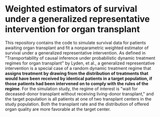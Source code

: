 # Weighted estimators of survival under a generalized representative intervention for organ transplant

This repository contains the code to simulate survival data for patients awaiting organ transplant and fit a nonparametric weighted estimator of survival under a generalized representative intervention. As defined in "Transportability of causal inference under probabilistic dynamic treatment regimes for organ transplant" by Lyden, et al., a generalized representative intervention is a special case of a random dynamic treatment regime that **assigns treatment by drawing from the distribution of treatments that would have been received by identical patients in a target population, if those patients had been intervened on to comply with the rules of the regime**. For the simulation study, the regime of interest is "wait for deceased-donor transplant without receiving living-donor transplant," and the target population is all patients at one of two transplant centers in the study population. Both the transplant rate and the distribution of offered organ quality are more favorable at the target center.
